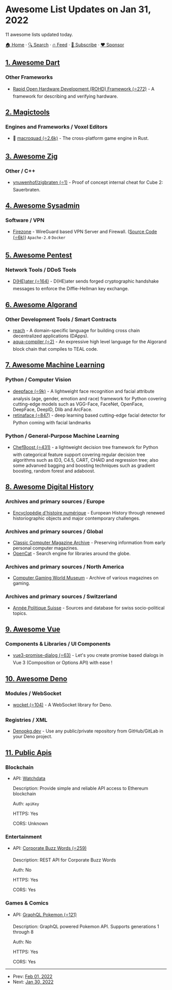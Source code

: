 # Awesome List Updates on Jan 31, 2022

11 awesome lists updated today.

[🏠 Home](/README.md) · [🔍 Search](https://www.trackawesomelist.com/search/) · [🔥 Feed](https://www.trackawesomelist.com/rss.xml) · [📮 Subscribe](https://trackawesomelist.us17.list-manage.com/subscribe?u=d2f0117aa829c83a63ec63c2f&id=36a103854c) · [❤️  Sponsor](https://github.com/sponsors/theowenyoung)



## [1. Awesome Dart](/content/yissachar/awesome-dart/README.md)

### Other Frameworks

*   [Rapid Open Hardware Development (ROHD) Framework (⭐272)](https://github.com/intel/rohd) - A framework for describing and verifying hardware.

## [2. Magictools](/content/ellisonleao/magictools/README.md)

### Engines and Frameworks / Voxel Editors

*   :tada: [macroquad (⭐2.6k)](https://github.com/not-fl3/macroquad) - The cross-platform game engine in Rust.

## [3. Awesome Zig](/content/catdevnull/awesome-zig/README.md)

### Other / C++

*   [ynuwenhof/zigbraten (⭐1)](https://github.com/ynuwenhof/zigbraten) - Proof of concept internal cheat for Cube 2: Sauerbraten.

## [4. Awesome Sysadmin](/content/awesome-foss/awesome-sysadmin/README.md)

### Software / VPN

*   [Firezone](https://www.firez.one/) - WireGuard based VPN Server and Firewall. ([Source Code (⭐6k)](https://github.com/firezone/firezone)) `Apache-2.0` `Docker`

## [5. Awesome Pentest](/content/enaqx/awesome-pentest/README.md)

### Network Tools / DDoS Tools

*   [D(HE)ater (⭐164)](https://github.com/Balasys/dheater) - D(HE)ater sends forged cryptographic handshake messages to enforce the Diffie-Hellman key exchange.

## [6. Awesome Algorand](/content/aorumbayev/awesome-algorand/README.md)

### Other Development Tools / Smart Contracts

*   [reach](https://docs.reach.sh) - A domain-specific language for building cross chain decentralized applications (DApps).
*   [aqua-compiler (⭐2)](https://github.com/optio-labs/aqua-compiler) - An expressive high level language for the Algorand block chain that compiles to TEAL code.

## [7. Awesome Machine Learning](/content/josephmisiti/awesome-machine-learning/README.md)

### Python / Computer Vision

*   [deepface (⭐9k)](https://github.com/serengil/deepface) - A lightweight face recognition and facial attribute analysis (age, gender, emotion and race) framework for Python covering cutting-edge models such as VGG-Face, FaceNet, OpenFace, DeepFace, DeepID, Dlib and ArcFace.
*   [retinaface (⭐847)](https://github.com/serengil/retinaface) - deep learning based cutting-edge facial detector for Python coming with facial landmarks

### Python / General-Purpose Machine Learning

*   [ChefBoost (⭐431)](https://github.com/serengil/chefboost) - a lightweight decision tree framework for Python with categorical feature support covering regular decision tree algorithms such as ID3, C4.5, CART, CHAID and regression tree; also some advanved bagging and boosting techniques such as gradient boosting, random forest and adaboost.

## [8. Awesome Digital History](/content/maehr/awesome-digital-history/README.md)

### Archives and primary sources / Europe

*   [Encyclopédie d'histoire numérique](https://ehne.fr/) - European History through renewed historiographic objects and major contemporary challenges.

### Archives and primary sources / Global

*   [Classic Computer Magazine Archive](https://www.atarimagazines.com/) - Preserving information from early personal computer magazines.
*   [OpenCat](https://opencat.io/) - Search engine for libraries around the globe.

### Archives and primary sources / North America

*   [Computer Gaming World Museum](https://www.cgwmuseum.org/) - Archive of various magazines on gaming.

### Archives and primary sources / Switzerland

*   [Année Politique Suisse](https://anneepolitique.swiss/) - Sources and database for swiss socio-political topics.

## [9. Awesome Vue](/content/vuejs/awesome-vue/README.md)

### Components & Libraries / UI Components

*   [vue3-promise-dialog (⭐63)](https://github.com/rlemaigre/vue3-promise-dialog) - Let's you create promise based dialogs in Vue 3 (Composition or Options API) with ease !

## [10. Awesome Deno](/content/denolib/awesome-deno/README.md)

### Modules / WebSocket

*   [wocket (⭐104)](https://github.com/drashland/wocket) - A WebSocket library for Deno.

### Registries / XML

*   [Denopkg.dev](https://denopkg.dev/) - Use any public/private repository from GitHub/GitLab in your Deno project.

## [11. Public Apis](/content/public-apis/public-apis/README.md)

### Blockchain

- API: [Watchdata](https://docs.watchdata.io)

  Description: Provide simple and reliable API access to Ethereum blockchain

  Auth: `apiKey`

  HTTPS: Yes

  CORS: Unknown



### Entertainment

- API: [Corporate Buzz Words (⭐259)](https://github.com/sameerkumar18/corporate-bs-generator-api)

  Description: REST API for Corporate Buzz Words

  Auth: No

  HTTPS: Yes

  CORS: Yes



### Games & Comics

- API: [GraphQL Pokemon (⭐121)](https://github.com/favware/graphql-pokemon)

  Description: GraphQL powered Pokemon API. Supports generations 1 through 8

  Auth: No

  HTTPS: Yes

  CORS: Yes



---

- Prev: [Feb 01, 2022](/content/2022/02/01/README.md)
- Next: [Jan 30, 2022](/content/2022/01/30/README.md)